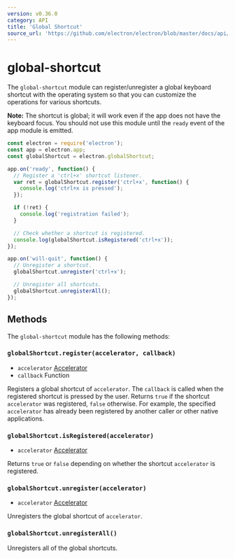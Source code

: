 ```yaml
---
version: v0.36.0
category: API
title: 'Global Shortcut'
source_url: 'https://github.com/electron/electron/blob/master/docs/api/global-shortcut.md'
---
```


# global-shortcut

The `global-shortcut` module can register/unregister a global keyboard shortcut
with the operating system so that you can customize the operations for various
shortcuts.

**Note:** The shortcut is global; it will work even if the app does
not have the keyboard focus. You should not use this module until the `ready`
event of the app module is emitted.

```javascript
const electron = require('electron');
const app = electron.app;
const globalShortcut = electron.globalShortcut;

app.on('ready', function() {
  // Register a 'ctrl+x' shortcut listener.
  var ret = globalShortcut.register('ctrl+x', function() {
    console.log('ctrl+x is pressed');
  });

  if (!ret) {
    console.log('registration failed');
  }

  // Check whether a shortcut is registered.
  console.log(globalShortcut.isRegistered('ctrl+x'));
});

app.on('will-quit', function() {
  // Unregister a shortcut.
  globalShortcut.unregister('ctrl+x');

  // Unregister all shortcuts.
  globalShortcut.unregisterAll();
});
```

## Methods

The `global-shortcut` module has the following methods:

### `globalShortcut.register(accelerator, callback)`

* `accelerator` [Accelerator](http://electron.atom.io/docs/v0.36.0/api/accelerator)
* `callback` Function

Registers a global shortcut of `accelerator`. The `callback` is called when
the registered shortcut is pressed by the user. Returns `true` if the shortcut
`accelerator` was registered, `false` otherwise. For example, the specified
`accelerator` has already been registered by another caller or other native
applications.

### `globalShortcut.isRegistered(accelerator)`

* `accelerator` [Accelerator](http://electron.atom.io/docs/v0.36.0/api/accelerator)

Returns `true` or `false` depending on whether the shortcut `accelerator` is
registered.

### `globalShortcut.unregister(accelerator)`

* `accelerator` [Accelerator](http://electron.atom.io/docs/v0.36.0/api/accelerator)

Unregisters the global shortcut of `accelerator`.

### `globalShortcut.unregisterAll()`

Unregisters all of the global shortcuts.
